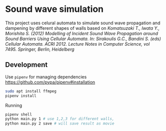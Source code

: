 # Sound wave simulation

This project uses celural automata to simulate sound wave propagation and dampening by different shapes of walls
based on _Komatsuzaki T., Iwata Y., Morishita S. (2012) Modelling of Incident Sound Wave Propagation around Sound Barriers Using Cellular Automata. In: Sirakoulis G.C., Bandini S. (eds) Cellular Automata. ACRI 2012. Lecture Notes in Computer Science, vol 7495. Springer, Berlin, Heidelberg_

## Development
Use `pipenv` for managing dependencies https://github.com/pypa/pipenv#installation
``` bash
sudo apt install ffmpeg
pipenv install
```
Running
``` bash
pipenv shell
python main.py 1 # use 1,2,3 for different walls, 
python main.py 2 save # will save result as movie
```